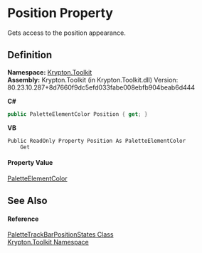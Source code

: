 # Position Property


Gets access to the position appearance.



## Definition
**Namespace:** <a href="79d2eac2-21f4-54ff-7552-b20c33c30600.md">Krypton.Toolkit</a>  
**Assembly:** Krypton.Toolkit (in Krypton.Toolkit.dll) Version: 80.23.10.287+8d7660f9dc5efd033fabe008ebfb904beab6d444

**C#**
``` C#
public PaletteElementColor Position { get; }
```
**VB**
``` VB
Public ReadOnly Property Position As PaletteElementColor
	Get
```



#### Property Value
<a href="a1ea19a2-47d9-660c-e627-8d0857a84a4e.md">PaletteElementColor</a>

## See Also


#### Reference
<a href="152cb6c3-ab7f-7ed3-c0f1-57195647a8ec.md">PaletteTrackBarPositionStates Class</a>  
<a href="79d2eac2-21f4-54ff-7552-b20c33c30600.md">Krypton.Toolkit Namespace</a>  
